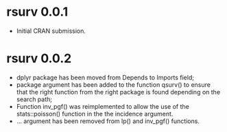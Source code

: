 # rsurv 0.0.1

* Initial CRAN submission.

# rsurv 0.0.2

* dplyr package has been moved from Depends to Imports field;
* package argument has been added to the function qsurv() to ensure that the right function from the right package is found depending on the search path;
* Function inv_pgf() was reimplemented to allow the use of the stats::poisson() function in the the incidence argument.
* ... argument has been removed from lp() and inv_pgf() functions.

